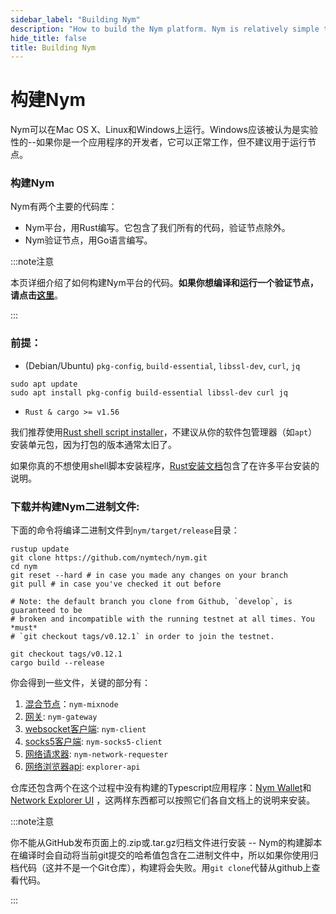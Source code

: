 ```yaml
---
sidebar_label: "Building Nym"
description: "How to build the Nym platform. Nym is relatively simple to build and run on Mac OS X, Linux, and Windows."
hide_title: false
title: Building Nym
---
```


# 构建Nym

Nym可以在Mac OS X、Linux和Windows上运行。Windows应该被认为是实验性的--如果你是一个应用程序的开发者，它可以正常工作，但不建议用于运行节点。

### 构建Nym

Nym有两个主要的代码库：

- Nym平台，用Rust编写。它包含了我们所有的代码，验证节点除外。
- Nym验证节点，用Go语言编写。

:::note注意

本页详细介绍了如何构建Nym平台的代码。**如果你想编译和运行一个验证节点，**请点击**[这里](/docs/stable/run-nym-nodes/nodes/validators)**。

:::

### 前提：

- (Debian/Ubuntu) `pkg-config`, `build-essential`, `libssl-dev`, `curl`, `jq`

```
sudo apt update
sudo apt install pkg-config build-essential libssl-dev curl jq
```

- `Rust & cargo >= v1.56`

我们推荐使用[Rust shell script installer](https://www.rust-lang.org/tools/install)，不建议从你的软件包管理器（如`apt`）安装单元包，因为打包的版本通常太旧了。

如果你真的不想使用shell脚本安装程序，[Rust安装文档](https://forge.rust-lang.org/infra/other-installation-methods.html)包含了在许多平台安装的说明。

### 下载并构建Nym二进制文件:

下面的命令将编译二进制文件到`nym/target/release`目录：

```
rustup update
git clone https://github.com/nymtech/nym.git
cd nym
git reset --hard # in case you made any changes on your branch
git pull # in case you've checked it out before

# Note: the default branch you clone from Github, `develop`, is guaranteed to be
# broken and incompatible with the running testnet at all times. You *must*
# `git checkout tags/v0.12.1` in order to join the testnet.

git checkout tags/v0.12.1
cargo build --release
```

你会得到一些文件，关键的部分有：

1. [混合节点](/docs/stable/run-nym-nodes/nodes/mixnodes)：`nym-mixnode`
2. [网关](/docs/stable/run-nym-nodes/nodes/gateways): `nym-gateway`
3. [websocket客户端](/docs/stable/develop-with-nym/websocket-client): `nym-client`
4. [socks5客户端](/docs/stable/use-external-apps/index): `nym-socks5-client`
5. [网络请求器](/docs/stable/run-nym-nodes/nodes/requester): `nym-network-requester`
6. [网络浏览器api](/docs/stable/nym-apps/network-explorer): `explorer-api`

仓库还包含两个在这个过程中没有构建的Typescript应用程序：[Nym Wallet](docs/stable/nym-apps/wallet)和[Network Explorer UI](docs/stable/nym-apps/network-explorer) ，这两样东西都可以按照它们各自文档上的说明来安装。

:::note注意

你不能从GitHub发布页面上的.zip或.tar.gz归档文件进行安装 -- Nym的构建脚本在编译时会自动将当前git提交的哈希值包含在二进制文件中，所以如果你使用归档代码（这并不是一个Git仓库），构建将会失败。用`git clone`代替从github上查看代码。

:::